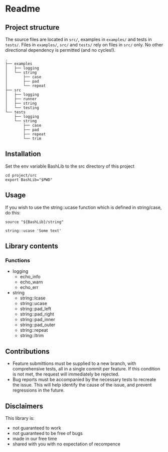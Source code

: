 # Readme

## Project structure

The source files are located in `src/`, examples in `examples/` and tests in `tests/`.
Files in `examples/`, `src/` and `tests/` rely on files in `src/` only.  No other directional dependency is permitted (and no cycles!).

```
.
├── examples
│   ├── logging
│   └── string
│       ├── case
│       ├── pad
│       └── repeat
├── src
│   ├── logging
│   ├── runner
│   ├── string
│   └── testing
└── tests
    ├── logging
    └── string
        ├── case
        ├── pad
        ├── repeat
        └── trim
```


## Installation

Set the env variable BashLib to the src directory of this project

```
cd project/src
export BashLib="$PWD"
```


## Usage

If you wish to use the string::ucase function which is defined in string/case, do this:

```
source "${BashLib}/string"

string::ucase 'Some text'
```

## Library contents

### Functions

- logging
   - echo\_info
   - echo\_warn
   - echo\_err
- string
  - string::lcase
  - string::ucase
  - string::pad\_left
  - string::pad\_right
  - string::pad\_inner
  - string::pad\_outer
  - string::repeat
  - string::ltrim


## Contributions

- Feature submittions must be supplied to a new branch, with comprehensive tests, all in a single commit per feature.  If this condition is not met, the request will immediately be rejected.
- Bug reports must be accompanied by the necessary tests to recreate the issue.  This will help identify the cause of the issue, and prevent regressions in the future.


##  Disclaimers

This library is:

- not guaranteed to work
- not guaranteed to be free of bugs
- made in our free time
- shared with you with no expectation of recompence

